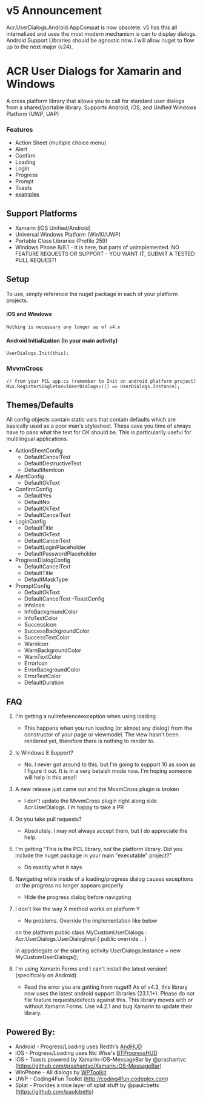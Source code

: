 ﻿# v5 Announcement

Acr.UserDialogs.Android.AppCompat is now obsolete.  v5 has this all internalized and uses the most modern mechanism is can to display dialogs.
Android Support Libraries should be agnostic now.  I will allow nuget to flow up to the next major (v24).

# ACR User Dialogs for Xamarin and Windows

A cross platform library that allows you to call for standard user dialogs from a shared/portable library.
Supports Android, iOS, and Unified Windows Platform (UWP, UAP)


### Features


* Action Sheet (multiple choice menu)
* Alert
* Confirm
* Loading
* Login
* Progress
* Prompt
* Toasts
* [examples](https://github.com/aritchie/userdialogs/blob/master/src/Samples/Samples/MainPage.cs)

## Support Platforms

* Xamarin (iOS Unified/Android)
* Universal Windows Platform (Win10/UWP)
* Portable Class Libraries (Profile 259)
* Windows Phone 8/8.1 - It is here, but parts of unimplemented.  NO FEATURE REQUESTS OR SUPPORT - YOU WANT IT, SUBMIT A TESTED PULL REQUEST!

## Setup

To use, simply reference the nuget package in each of your platform projects.

#### iOS and Windows

    Nothing is necessary any longer as of v4.x

#### Android Initialization (In your main activity)

    UserDialogs.Init(this);

### MvvmCross

    // from your PCL app.cs (remember to Init on android platform project)
    Mvx.RegisterSingleton<IUserDialogs>(() => UserDialogs.Instance);


## Themes/Defaults

All config objects contain static vars that contain defaults which are basically used as a poor man's stylesheet.  These save you time of always have to pass what the text for OK should be.  This is particularily useful for multilingual applications.

- ActionSheetConfig
    - DefaultCancelText
    - DefaultDestructiveText
    - DefaultItemIcon
- AlertConfig
    - DefaultOkText
- ConfirmConfig
    - DefaultYes
    - DefaultNo
    - DefaultOkText
    - DefaultCancelText
- LoginConfig
    - DefaultTitle
    - DefaultOkText
    - DefaultCancelText
    - DefaultLoginPlaceholder
    - DefaultPasswordPlaceholder
- ProgressDialogConfig
    - DefaultCancelText
    - DefaultTitle
    - DefaultMaskType
- PromptConfig
    - DefaultOkText
    - DefaultCancelText
-ToastConfig
    - InfoIcon
    - InfoBackgroundColor
    - InfoTextColor
    - SuccessIcon
    - SuccessBackgroundColor
    - SuccessTextColor
    - WarnIcon
    - WarnBackgroundColor
    - WarnTextColor
    - ErrorIcon
    - ErrorBackgroundColor
    - ErrorTextColor
    - DefaultDuration


## FAQ

1. I'm getting a nullreferenceexception when using loading.
    * This happens when you run loading (or almost any dialog) from the constructor of your page or viewmodel.  The view hasn't been rendered yet, therefore there is nothing to render to.

2. Is Windows 8 Support?
    * No.  I never got around to this, but I'm going to support 10 as soon as I figure it out.  It is in a very betaish mode now.  I'm hoping someone will help in this area!!

3. A new release just came out and the MvvmCross plugin is broken
    * I don't update the MvvmCross plugin right along side Acr.UserDialogs.  I'm happy to take a PR

4. Do you take pull requests?
   * Absolutely.  I may not always accept them, but I do appreciate the help.

5. I'm getting "This is the PCL library, not the platform library.  Did you include the nuget package in your main "executable" project?"
    * Do exactly what it says

6. Navigating while inside of a loading/progress dialog causes exceptions or the progress no longer appears properly
    * Hide the progress dialog before navigating

7. I don't like the way X method works on platform Y
    * No problems.  Override the implementation like below


    on the platform
    public class MyCustomUserDialogs : Acr.UserDialogs.UserDialogImpl {
            public override ..
    }

    in appdelegate or the starting activity
    UserDialogs.Instance = new MyCustomUserDialogs();

8. I'm using Xamarin.Forms and I can't install the latest version! (specifically on Android)
    * Read the error you are getting from nuget!!  As of v4.3, this library now uses the latest android support libraries (23.1.1+).  Please do not file feature requests/defects against this.  This library moves with or without Xamarin Forms.  Use v4.2.1 and bug Xamarin to update their library.

## Powered By:

* Android - Progress/Loading uses Redth's [AndHUD](https://github.com/Redth/AndHUD)
* iOS - Progress/Loading uses Nic Wise's [BTProgressHUD](https://github.com/nicwise/BTProgressHUD)
* iOS - Toasts powered by Xamarin-iOS-MessageBar by @prashantvc (https://github.com/prashantvc/Xamarin.iOS-MessageBar)
* WinPhone - All dialogs by [WPToolkit](http://coding4fun.codeplex.com/)
* UWP - Coding4Fun Toolkit (http://coding4fun.codeplex.com)
* Splat - Provides a nice layer of xplat stuff by @paulcbetts (https://github.com/paulcbetts) 